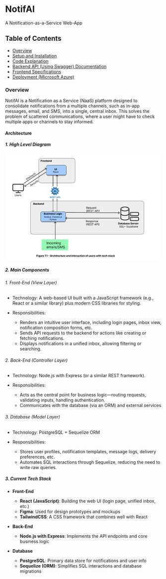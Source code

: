 # NotifAI

A Notification-as-a-Service Web-App

## Table of Contents
- [Overview](./README.md#Overview)
- [Setup and Installation](./documentation/setup.md)
- [Code Explanation](./documentation/code_explanation.md)
- [Backend API (Using Swagger) Documentation](./documentation/backend_api.md)
- [Frontend Specifications](./documentation/frontend_specs.md)
- [Deployment (Microsoft Azure)](./documentation/deployment.md)

### Overview

NotifAI is a Notification as a Service (NaaS) platform designed to consolidate notifications from a multiple channels, such as in-app messages, email, and SMS, into a single, central inbox. This solves the problem of scattered communications, where a user might have to check multiple apps or channels to stay informed. 

#### Architecture

##### 1. High Level Diagram

![High Level Logical Architecture](./documentation/images/architecture.png)

##### 2. Main Components

###### 1. Front-End (View Layer)
- Technology: A web-based UI built with a JavaScript framework (e.g., React or a similar library) plus modern CSS libraries for styling.

- Responsibilities:
    - Renders an intuitive user interface, including login pages, inbox view, notification composition forms, etc.
    - Sends API requests to the backend for actions like creating or fetching notifications.
    - Displays notifications in a unified inbox, allowing filtering or searching.

###### 2. Back-End (Controller Layer)
- Technology: Node.js with Express (or a similar REST framework).

- Responsibilities:
    - Acts as the central point for business logic—routing requests, validating inputs, handling authentication.
    - Communicates with the database (via an ORM) and external services

###### 3. Database (Model Layer)
- Technology: PostgreSQL + Sequelize ORM

- Responsibilities:
    - Stores user profiles, notification templates, message logs, delivery preferences, etc.
    - Automates SQL interactions through Sequelize, reducing the need to write raw queries.

##### 3. Current Tech Stack

- **Front-End**  
  - **React (JavaScript)**: Building the web UI (login page, unified inbox, etc.)  
  - **Figma**: Used for design prototypes and mockups
  - **TailwindCSS**: A CSS framework that combines well with React  

- **Back-End**  
  - **Node.js with Express**: Implements the API endpoints and core business logic   

- **Database**  
  - **PostgreSQL**: Primary data store for notifications and user info  
  - **Sequelize (ORM)**: Simplifies SQL interactions and database migrations  
